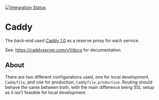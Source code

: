 [![Integration Status](https://github.com/jhburns/ExperienceCapture/workflows/Caddy/badge.svg)](https://github.com/jhburns/ExperienceCapture/actions?query=workflow%3A%22Caddy%22)

# Caddy

The back-end used [Caddy 1.0](https://caddyserver.com/v1/) as a reserve proxy for each service.

See: https://caddyserver.com/v1/docs for documentation. 

## About

There are two different configurations used, one for local development, `Caddyfile`,
and one for production, `Caddyfile.production`. Routing should behave the same between
both, with the main difference being SSL setup as it isn't feasible for local development.

[comment]: <> (TODO: add rate-limiting, only in production)